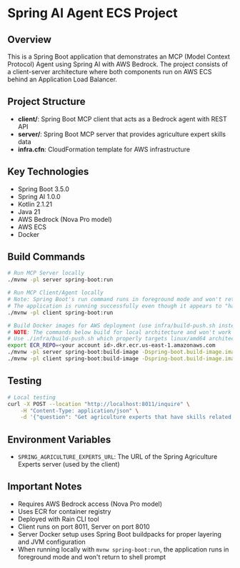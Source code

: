 # Spring AI Agent ECS Project

## Overview
This is a Spring Boot application that demonstrates an MCP (Model Context Protocol) Agent using Spring AI with AWS Bedrock. The project consists of a client-server architecture where both components run on AWS ECS behind an Application Load Balancer.

## Project Structure
- **client/**: Spring Boot MCP client that acts as a Bedrock agent with REST API
- **server/**: Spring Boot MCP server that provides agriculture expert skills data
- **infra.cfn**: CloudFormation template for AWS infrastructure

## Key Technologies
- Spring Boot 3.5.0
- Spring AI 1.0.0
- Kotlin 2.1.21
- Java 21
- AWS Bedrock (Nova Pro model)
- AWS ECS
- Docker

## Build Commands
```bash
# Run MCP Server locally
./mvnw -pl server spring-boot:run

# Run MCP Client/Agent locally
# Note: Spring Boot's run command runs in foreground mode and won't return to the shell prompt
# The application is running successfully even though it appears to "hang"
./mvnw -pl client spring-boot:run

# Build Docker images for AWS deployment (use infra/build-push.sh instead)
# NOTE: The commands below build for local architecture and won't work on ECS Fargate
# Use ./infra/build-push.sh which properly targets linux/amd64 architecture
export ECR_REPO=<your account id>.dkr.ecr.us-east-1.amazonaws.com
./mvnw -pl server spring-boot:build-image -Dspring-boot.build-image.imageName=$ECR_REPO/mcp-agent-spring-ai-server
./mvnw -pl client spring-boot:build-image -Dspring-boot.build-image.imageName=$ECR_REPO/mcp-agent-spring-ai-client
```

## Testing
```bash
# Local testing
curl -X POST --location "http://localhost:8011/inquire" \
    -H "Content-Type: application/json" \
    -d '{"question": "Get agriculture experts that have skills related to Crop Science"}'
```

## Environment Variables
- `SPRING_AGRICULTURE_EXPERTS_URL`: The URL of the Spring Agriculture Experts server (used by the client)

## Important Notes
- Requires AWS Bedrock access (Nova Pro model)
- Uses ECR for container registry
- Deployed with Rain CLI tool
- Client runs on port 8011, Server on port 8010
- Server Docker setup uses Spring Boot buildpacks for proper layering and JVM configuration
- When running locally with `mvnw spring-boot:run`, the application runs in foreground mode and won't return to shell prompt